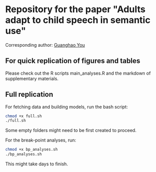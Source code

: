 # Repository for the paper "Adults adapt to child speech in semantic use"

Corresponding author: [Guanghao You](mailto:guanghao.you@uzh.ch?subject=[GitHub]%20Paper%20on%20semantic%20adaptation)

## For quick replication of figures and tables

Please check out the R scripts main_analyses.R and the markdown of supplementary materials.

## Full replication

For fetching data and building models, run the bash script:

```bash
chmod +x full.sh
./full.sh
```

Some empty folders might need to be first created to proceed.

For the break-point analyses, run:

```bash
chmod +x bp_analyses.sh
./bp_analyses.sh
```

This might take days to finish.
